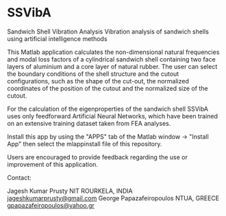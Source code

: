 # SSVibA
Sandwich Shell Vibration Analysis 
Vibration analysis of sandwich shells using artificial intelligence methods

This Matlab application calculates the non-dimensional natural frequencies and modal loss factors of a cylindrical sandwich shell containing two face layers of aluminium and a core layer of natural rubber. The user can select the boundary conditions of the shell structure and the cutout configurations, such as the shape of the cut-out, the normalized coordinates of the position of the cutout and the normalized size of the cutout.

For the calculation of the eigenproperties of the sandwich shell SSVibA uses only feedforward Artificial Neural Networks, which have been trained on an extensive training dataset taken from FEA analyses.

Install this app by using the "APPS" tab of the Matlab window -> "Install App" then select the mlappinstall file of this repository.

Users are encouraged to provide feedback regarding the use or improvement of this application.

Contact:

Jagesh Kumar Prusty NIT ROURKELA, INDIA jageshkumarprusty@gmail.com
George Papazafeiropoulos NTUA, GREECE gpapazafeiropoulos@yahoo.gr
